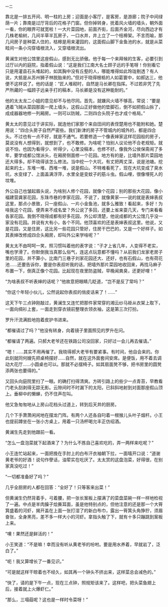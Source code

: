     一二 

   靠北是一排五开间、明一柱的上房；迎面是小客厅，是客房，是游廊；院子中间绿荫一片；靠南是过厅背后的花格子门窗。但你掉转身，抚着风火墙的墙头，朝外面一看，你的眼界可就宽啦！一大片菜园地，前面齐街，后面齐金河，尽向西边才有几株老榆树，几间半草半瓦房子，一口水井，井上立了一个桔槔架。不言而喻，那几间房子是种菜人住的，桔槔是用来灌园的，这面假山脚下金鱼池的水，就是从菜畦间一条小沟穿墙根流入，又穿墙根流出。

   黄澜生对他公馆里这座假山，感到无比骄傲。他于每一个来拜候的生客，必要引到过厅以内的庭院，指着假山说：“这是我们江南大名士顾子远的手笔呀！你别看它只是用灌县石头堆起的，如其胸中没有丘壑的人，哪能堆得如此玲珑剔透？有人说，大抵是从苏州狮子林脱胎来的。”但对于晓得根柢的人如葛寰中，如郝达三，他便不这样说了。他的话是：“匠人堆砌时，自然是马长卿在指挥。不过若非凭了先严所藏的一幅顾子远亲手打的稿本，马长卿是没有这种能耐的。”

   他的太太龙二小姐的意见却不与他尽同。首先，就嫌风火墙不够高，常说：“要是遇着飞贼从菜园那面一爬上墙头，这假山正好做他的垫脚石，倒不如把假山拆了，成成器器地修一列厢房。一则可以防贼，二则四合头院子也才成个格局。”

   黄太太的意见过于讲实际，就连他们家那个来自田间的表侄楚用也不能附和她。楚用说：“四合头房子自然严密些。我们新津的房子不管城内的城外的，都是四合头。不过也有一点不好，就是不通气。若要修造一个像表婶家这样花园般的房子，莫说没有人想得到，就想到了，也不敢修。为啥呢？怕别人议论他不合老规矩。就说不怕，也因为看得少、听得少，心里没稿本，也修不好。像我外公侯保斋闹了多年，要学成都公馆派头，在厢房侧面修一个花园。地方有的是，比墙外那片菜园地还大得多。却不晓得该怎么修法。当中挖一个大坑，有丈把两丈深，说是池塘。挖起来的土，东堆一堆、西堆一堆，说是假山。不特难看死了，现在大坑变成了臭水坑，水变绿了、上面盖满浮萍，水里全是变蚊子的筋斗虫。假山哩，很像埋死人的坟堆。

   外公自己也皱起眉头说，为啥别人修个花园，就像个花园；别的那些大花园，像小福建营龚家花园，东珠市巷的李家花园，不说了，就像黄家——说的就是表婶表叔这里，那点小景致，只一座假山、一片小金鱼池，就多么雅致！看起来，多好！为啥我这个花园，便弄来不成名堂？外公说了多回，还要上省来耍几天，专门来看看各家花园。我倒不晓得成都有好多花园，外公却清楚，他说成都的大公馆几乎没一家没有花园。并说有大有小，各个不同。他顶喜欢的还是表婶表叔这里。他说，又是花园，又是住房，这比另一些花园只管好，住房干巴巴的，又是一个好样子。如其表婶改修成四合头厢房，却叫外公来学啥呢？”

   黄太太不由呵呵一笑，照习惯叫着他的表字说：“子才上省几年，人变得不老实，嘴也学滑了。你默倒我当真那么俗气，连这点玩意都不懂吗？从前我们龙家老房子里的花园，并不算小，比南门三巷子刘家花园还大、还好，也有石假山，也有荷花池……还要告诉你，要是你表叔听我的话，把墙外那片菜园地收回来，再找马麻子布置一下，倒真正像个花园。比起现在夜里防盗贼，早晚闻粪臭，还更好哩！”

   “为啥表叔不听表婶的话呢？”他故意把眼睛几眨道，“岂不是反了常吗？”

   “你这个年轻小伙儿，公然说起你表叔的俏皮话来了！……”

   这天下午三点钟刚敲过，黄澜生又连忙把那件家常穿的湘云纱马褂从衣架上取下，一面向绸衫上套，一面走到穿衣镜前整理衣领衣袖，这是第三次打扮。

   罗升汗流满脸地抱着皮护书进来。

   “都催请过了吗？”他没有转身，向着镜子里面照见的罗升在问。

   “都催请了两遍。只郝大老爷还在铁路公司没回家，只好过一会儿再去催请。”

   “嗯！……其实不用再催了。我晓得郝大老爷有要紧事。有时间，他自会来的。你此刻就同何嫂先把桌椅摆好……自然，就在这外面套间安席。是便饭，用不着去调动大花厅……小圆桌也可以。那就不必摆椅子。如其扇面凳不够，把书房里的圆凳添两张也要得的。”

   又回头向庭院里扫了一眼。的确打扫得清爽。方砖引路上的些少一点青苔，早教看门老头刮剥得无踪无影。云隙间时不时漏下的太阳，已斜斜地射到对面那座假山顶上。垂柳中的懒蝉，仍不住声在叫。

   他又急匆匆地从上房山花档头过道上，转到后天井的厨房。

   几个下手萧萧闲闲地在摆龙门阵。有两个人还各自叼着一根猴儿头叶子烟杆。小王也提前蹲坐在一张小方桌上，用着一只汤杯喝允丰正仿绍酒。

   黄澜生先走到他跟前一看。

   “怎么一盘泡菜就下起酒来了？为什么不拣自己喜欢吃的，弄一两样来吃呢？”

   小王连忙站起来，一面把挽在手肘上的白布汗衣袖朝下拉，一面嘻开口说：“道谢黄老爷的好酒！说句作孽话，油荤实在吃厌了。太太赏的这盘泡菜，好得很，在别家真没吃过！”

   “一切都准备好了吗？”

   几乎全厨房的人都在回答：“全好了！只等客来出菜！”

   但黄澜生仍然背着手，弓着腰，把一张长案板上摆满了的菜盘菜碗一样一样地检视了一遍。中点是羊肉臊子烩撕耳面，虽是他特别点的，但他注意的还是那一个大筲箕盛着的河虾，揭开盖在上面一张打湿了的新白布巾，露出一筲箕头角狰狞，须眉奋张，全身黑亮，差不多一样大小的河虾。拿指头触了下，就有十多只蹦跳到案板上来。

   “噢！果然还是鲜活的！”

   小王笑道：“不是嘛！幸而没有听从黄老爷的吩咐。要是用水养着，早就岩了，泛白了。”

   “呃！我又算增长了一番见识。”

   “可是就这样干晾着也不经久，如其再一个钟头不挤出来，这样菜总会减色的。”

   “快了，请的是下午一点，现在三点钟，照规矩该来了。这样吧，把头菜鱼翅上后，接着就上火爆虾仁。”

   “那么，三塌菇呢？这也是一样时令菜呀！”

